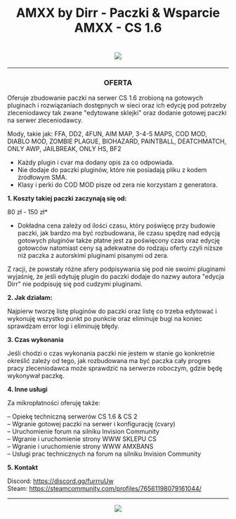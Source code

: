 <div>
<h1 align="center"><p></p>AMXX by Dirr - Paczki & Wsparcie AMXX - CS 1.6<p></p></h1>
<h1 align="center"><img src="LINK SCREEN"></img></h1>

-------

<h3 align="center">OFERTA</h3>

<p align="left">Oferuje zbudowanie paczki na serwer CS 1.6 zrobioną na gotowych pluginach i rozwiązaniach dostępnych w sieci oraz ich edycję pod potrzeby zleceniodawcy tak zwane "edytowane sklejki" 
oraz dodanie gotowej paczki na serwer zleceniodawcy.

Mody, takie jak: FFA, DD2, 4FUN, AIM MAP, 3-4-5 MAPS, COD MOD, DIABLO MOD, ZOMBIE PLAGUE, BIOHAZARD, PAINTBALL, DEATCHMATCH, ONLY AWP, JAILBREAK, ONLY HS, BF2

- Każdy plugin i cvar ma dodany opis za co odpowiada.<br>
- Nie dodaje do paczki pluginów, które nie posiadają pliku z kodem źródłowym SMA.<br>
- Klasy i perki do COD MOD pisze od zera nie korzystam z generatora. 


<b>1. Koszty takiej paczki zaczynają się od:</b>

80 zł - 150 zł*

* Dokładna cena zależy od ilości czasu, który poświęcę przy budowie paczki, jak bardzo ma być rozbudowana, ile czasu spędzę nad edycją gotowych pluginów także płatne jest za poświęcony czas oraz edycję gotowców natomiast ceny są adekwatne do rodzaju oferty czyli niższe niż paczka z autorskimi pluginami pisanymi od zera.

Z racji, że powstały różne afery podpisywania się pod nie swoimi pluginami wyjaśnię, że jeśli edytuję plugin do paczki dodaje do nazwy autora "edycja Dirr" nie podpisuję się pod cudzymi pluginami.

<b>2. Jak działam:</b>

Najpierw tworzę listę pluginów do paczki oraz listę co trzeba edytować i wykonuję wszystko punkt po punkcie oraz eliminuje bugi na koniec sprawdzam error logi i eliminuję błędy.

<b>3. Czas wykonania</b>

Jeśli chodzi o czas wykonania paczki nie jestem w stanie go konkretnie określić zależy od tego, jak rozbudowana ma być paczka cały progres pracy zleceniodawca może sprawdzić na serwerze roboczym, gdzie będę wykonywał paczkę.

<b>4. Inne usługi</b>

Za mikropłatności oferuję także:

– Opiekę techniczną serwerów CS 1.6 & CS 2<br>
– Wgranie gotowej paczki na serwer i konfigurację (cvary)<br>
– Uruchomienie forum na silniku Invision Community<br>
– Wgranie i uruchomienie strony WWW SKLEPU CS<br>
– Wgranie i uruchomienie strony WWW AMXBANS<br>
– Usługi prac technicznych na forum na silniku Invision Community


<b>5. Kontakt</b>

Discord: https://discord.gg/furrruUw<br>
Steam: https://steamcommunity.com/profiles/76561198079161044/</p>


-------

  
<p align="center"><a href="https://discord.gg/furrruUw"><img src="https://discord.com/api/guilds/1321491683401273406/widget.png?style=banner1"></a></p>

</div>
